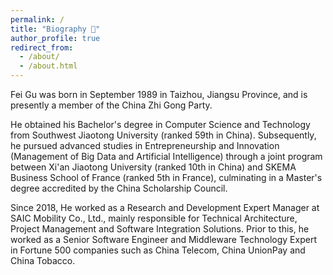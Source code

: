 ```yaml
---
permalink: /
title: "Biography 🐝"
author_profile: true
redirect_from: 
  - /about/
  - /about.html
---
```


Fei Gu was born in September 1989 in Taizhou, Jiangsu Province, and is presently a member of the China Zhi Gong Party. 

He obtained his Bachelor's degree in Computer Science and Technology from Southwest Jiaotong University (ranked 59th in China). Subsequently, he pursued advanced studies in Entrepreneurship and Innovation (Management of Big Data and Artificial Intelligence) through a joint program between Xi'an Jiaotong University (ranked 10th in China) and SKEMA Business School of France (ranked 5th in France), culminating in a Master's degree accredited by the China Scholarship Council.

Since 2018, He worked as a Research and Development Expert Manager at SAIC Mobility Co., Ltd., mainly responsible for Technical Architecture, Project Management and Software Integration Solutions. Prior to this, he worked as a Senior Software Engineer and Middleware Technology Expert in Fortune 500 companies such as China Telecom, China UnionPay and China Tobacco.
